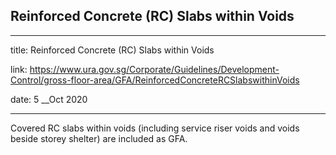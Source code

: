 ## Reinforced Concrete (RC) Slabs within Voids
---
title: Reinforced Concrete (RC) Slabs within Voids

link: https://www.ura.gov.sg/Corporate/Guidelines/Development-Control/gross-floor-area/GFA/ReinforcedConcreteRCSlabswithinVoids

date: 5 __Oct 2020

---


Covered RC slabs within voids (including service riser voids and voids beside storey shelter) are included as GFA.



